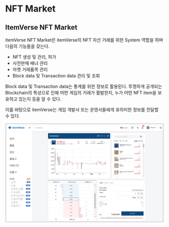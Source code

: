 # NFT Market

## ItemVerse NFT Market

itemVerse NFT Market은 itemVerse의 NFT 자산 거래를 위한 System 역할을 하며 다음의 기능들을 갖는다.

* NFT 생성 및 관리, 허가&#x20;
* 사전판매 배너 관리&#x20;
* 마켓 거래품목 관리&#x20;
* Block data 및 Transaction data 관리 및 조회



Block data 및 Transaction data는 통계를 위한 정보로 활용된다. 투명하게 공개되는 Blockchain의 특성으로 인해 어떤 게임의 거래가 활발한지, 누가 어떤 NFT item을 보유하고 있는지 등을 알 수 있다.



이를 바탕으로 itemVerse는 게임 개발사 또는 운영사들에게 유의미한 정보를 전달할 수 있다.



![\<ItemVerse NFT Market 예>](.gitbook/assets/NFT마켓.png)

